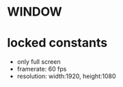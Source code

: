 # WINDOW

# locked constants
- only full screen
- framerate: 60 fps
- resolution: width:1920, height:1080
